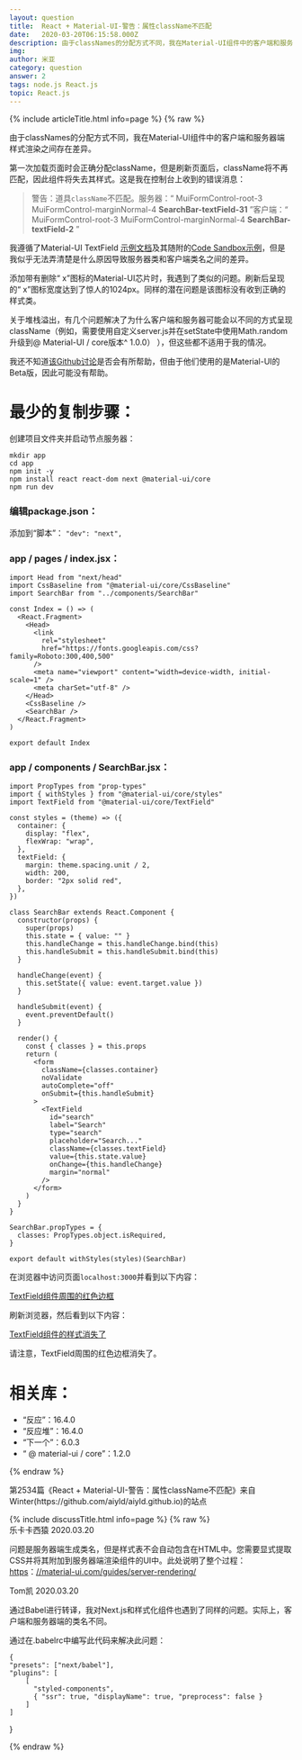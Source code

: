 ```yaml
---
layout: question
title:  React + Material-UI-警告：属性className不匹配
date:   2020-03-20T06:15:58.000Z
description: 由于classNames的分配方式不同，我在Material-UI组件中的客户端和服务器端样式渲染之间存在差异。第一次加载页面时会正确分配classN...
img: 
author: 米亚
category: question
answer: 2
tags: node.js React.js
topic: React.js
---
```

<div class="article-root">
  <div class="article">
    {% include articleTitle.html info=page %}
    {% raw %}
    <div class="article-content"><p><font style="vertical-align: inherit;"><font style="vertical-align: inherit;">由于classNames的分配方式不同，我在Material-UI组件中的客户端和服务器端样式渲染之间存在差异。</font></font></p>

<p><font style="vertical-align: inherit;"><font style="vertical-align: inherit;">第一次加载页面时会正确分配className，但是刷新页面后，className将不再匹配，因此组件将失去其样式。</font><font style="vertical-align: inherit;">这是我在控制台上收到的错误消息：</font></font></p>

<blockquote>
  <p><font style="vertical-align: inherit;"><font style="vertical-align: inherit;">警告：道具</font></font><code>className</code><font style="vertical-align: inherit;"><font style="vertical-align: inherit;">不匹配。</font><font style="vertical-align: inherit;">服务器：“ MuiFormControl-root-3 MuiFormControl-marginNormal-4
   </font></font><strong><font style="vertical-align: inherit;"><font style="vertical-align: inherit;">SearchBar-textField-31</font></font></strong><font style="vertical-align: inherit;"><font style="vertical-align: inherit;"> ”客户端：“ MuiFormControl-root-3 MuiFormControl-marginNormal-4
   </font></font><strong><font style="vertical-align: inherit;"><font style="vertical-align: inherit;">SearchBar-textField-2</font></font></strong><font style="vertical-align: inherit;"><font style="vertical-align: inherit;"> ”</font></font></p>
</blockquote>

<p><font style="vertical-align: inherit;"><font style="vertical-align: inherit;">我遵循了Material-UI TextField </font></font><a href="https://material-ui.com/demos/text-fields/" rel="noreferrer"><font style="vertical-align: inherit;"><font style="vertical-align: inherit;">示例文档</font></font></a><font style="vertical-align: inherit;"><font style="vertical-align: inherit;">及其随附的</font></font><a href="https://codesandbox.io/s/2012x8202y" rel="noreferrer"><font style="vertical-align: inherit;"><font style="vertical-align: inherit;">Code Sandbox示例</font></font></a><font style="vertical-align: inherit;"><font style="vertical-align: inherit;">，但是我似乎无法弄清楚是什么原因导致服务器类和客户端类名之间的差异。</font></font></p>

<p><font style="vertical-align: inherit;"><font style="vertical-align: inherit;">添加带有删除“ x”图标的Material-UI芯片时，我遇到了类似的问题。</font><font style="vertical-align: inherit;">刷新后呈现的“ x”图标宽度达到了惊人的1024px。</font><font style="vertical-align: inherit;">同样的潜在问题是该图标没有收到正确的样式类。</font></font></p>

<p><font style="vertical-align: inherit;"><font style="vertical-align: inherit;">关于堆栈溢出，有几个问题解决了为什么客户端和服务器可能会以不同的方式呈现className（例如，需要使用自定义server.js并在setState中使用Math.random升级到@ Material-UI / core版本^ 1.0.0） ），但这些都不适用于我的情况。</font></font></p>

<p><font style="vertical-align: inherit;"><font style="vertical-align: inherit;">我还不知道</font></font><a href="https://github.com/mui-org/material-ui/issues/7836" rel="noreferrer"><font style="vertical-align: inherit;"><font style="vertical-align: inherit;">该Github讨论</font></font></a><font style="vertical-align: inherit;"><font style="vertical-align: inherit;">是否</font><font style="vertical-align: inherit;">会有所帮助，但由于他们使用的是Material-UI的Beta版，因此可能没有帮助。</font></font></p>

<h1><font style="vertical-align: inherit;"><font style="vertical-align: inherit;">最少的复制步骤：</font></font></h1>

<p><font style="vertical-align: inherit;"><font style="vertical-align: inherit;">创建项目文件夹并启动节点服务器：</font></font></p>

<pre><code>mkdir app<font></font>
cd app<font></font>
npm init -y<font></font>
npm install react react-dom next @material-ui/core<font></font>
npm run dev<font></font>
</code></pre>

<h3><font style="vertical-align: inherit;"><font style="vertical-align: inherit;">编辑package.json：</font></font></h3>

<p><font style="vertical-align: inherit;"><font style="vertical-align: inherit;">添加到“脚本”： </font></font><code>"dev": "next",</code></p>

<h3><font style="vertical-align: inherit;"><font style="vertical-align: inherit;">app / pages / index.jsx：</font></font></h3>

<pre><code>import Head from "next/head"<font></font>
import CssBaseline from "@material-ui/core/CssBaseline"<font></font>
import SearchBar from "../components/SearchBar"<font></font>
<font></font>
const Index = () =&gt; (<font></font>
  &lt;React.Fragment&gt;<font></font>
    &lt;Head&gt;<font></font>
      &lt;link<font></font>
        rel="stylesheet"<font></font>
        href="https://fonts.googleapis.com/css?family=Roboto:300,400,500"<font></font>
      /&gt;<font></font>
      &lt;meta name="viewport" content="width=device-width, initial-scale=1" /&gt;<font></font>
      &lt;meta charSet="utf-8" /&gt;<font></font>
    &lt;/Head&gt;<font></font>
    &lt;CssBaseline /&gt;<font></font>
    &lt;SearchBar /&gt;<font></font>
  &lt;/React.Fragment&gt;<font></font>
)<font></font>
<font></font>
export default Index<font></font>
</code></pre>

<h3><font style="vertical-align: inherit;"><font style="vertical-align: inherit;">app / components / SearchBar.jsx：</font></font></h3>

<pre><code>import PropTypes from "prop-types"<font></font>
import { withStyles } from "@material-ui/core/styles"<font></font>
import TextField from "@material-ui/core/TextField"<font></font>
<font></font>
const styles = (theme) =&gt; ({<font></font>
  container: {<font></font>
    display: "flex",<font></font>
    flexWrap: "wrap",<font></font>
  },<font></font>
  textField: {<font></font>
    margin: theme.spacing.unit / 2,<font></font>
    width: 200,<font></font>
    border: "2px solid red",<font></font>
  },<font></font>
})<font></font>
<font></font>
class SearchBar extends React.Component {<font></font>
  constructor(props) {<font></font>
    super(props)<font></font>
    this.state = { value: "" }<font></font>
    this.handleChange = this.handleChange.bind(this)<font></font>
    this.handleSubmit = this.handleSubmit.bind(this)<font></font>
  }<font></font>
<font></font>
  handleChange(event) {<font></font>
    this.setState({ value: event.target.value })<font></font>
  }<font></font>
<font></font>
  handleSubmit(event) {<font></font>
    event.preventDefault()<font></font>
  }<font></font>
<font></font>
  render() {<font></font>
    const { classes } = this.props<font></font>
    return (<font></font>
      &lt;form<font></font>
        className={classes.container}<font></font>
        noValidate<font></font>
        autoComplete="off"<font></font>
        onSubmit={this.handleSubmit}<font></font>
      &gt;<font></font>
        &lt;TextField<font></font>
          id="search"<font></font>
          label="Search"<font></font>
          type="search"<font></font>
          placeholder="Search..."<font></font>
          className={classes.textField}<font></font>
          value={this.state.value}<font></font>
          onChange={this.handleChange}<font></font>
          margin="normal"<font></font>
        /&gt;<font></font>
      &lt;/form&gt;<font></font>
    )<font></font>
  }<font></font>
}<font></font>
<font></font>
SearchBar.propTypes = {<font></font>
  classes: PropTypes.object.isRequired,<font></font>
}<font></font>
<font></font>
export default withStyles(styles)(SearchBar)<font></font>
</code></pre>

<p><font style="vertical-align: inherit;"><font style="vertical-align: inherit;">在浏览器中访问页面</font></font><code>localhost:3000</code><font style="vertical-align: inherit;"><font style="vertical-align: inherit;">并看到以下内容：</font></font></p>

<p><a href="https://i.stack.imgur.com/Nm4Ww.png" rel="noreferrer"><font style="vertical-align: inherit;"><font style="vertical-align: inherit;">TextField组件周围的红色边框</font></font></a></p>

<p><font style="vertical-align: inherit;"><font style="vertical-align: inherit;">刷新浏览器，然后看到以下内容：</font></font></p>

<p><a href="https://i.stack.imgur.com/a2I7y.png" rel="noreferrer"><font style="vertical-align: inherit;"><font style="vertical-align: inherit;">TextField组件的样式消失了</font></font></a></p>

<p><font style="vertical-align: inherit;"><font style="vertical-align: inherit;">请注意，TextField周围的红色边框消失了。</font></font></p>

<h1><font style="vertical-align: inherit;"><font style="vertical-align: inherit;">相关库：</font></font></h1>

<ul>
<li><font style="vertical-align: inherit;"><font style="vertical-align: inherit;">“反应”：16.4.0</font></font></li>
<li><font style="vertical-align: inherit;"><font style="vertical-align: inherit;">“反应堆”：16.4.0</font></font></li>
<li><font style="vertical-align: inherit;"><font style="vertical-align: inherit;">“下一个”：6.0.3</font></font></li>
<li><font style="vertical-align: inherit;"><font style="vertical-align: inherit;">“ @ material-ui / core”：1.2.0</font></font></li>
</ul></div>
    {% endraw %}
  </div>
  <p class="winter_mark">第2534篇《React + Material-UI-警告：属性className不匹配》来自Winter(https://github.com/aiyld/aiyld.github.io)的站点</p>
  <div class="discuss-wrapper">
    {% include discussTitle.html info=page %}
    {% raw %}
    <div class="discuss-list">
    <div class="discuss-item">
        <div class="discuss-parent">
          <div class="discuss-meta">
            <span class="discuss-user">乐卡卡西猿</span>
            <span class="discuss-time">2020.03.20</span>
          </div>
          <div class="discuss-comment"><p><font style="vertical-align: inherit;"><font style="vertical-align: inherit;">问题是服务器端生成类名，但是样式表不会自动包含在HTML中。</font><font style="vertical-align: inherit;">您需要显式提取CSS并将其附加到服务器端渲染组件的UI中。</font><font style="vertical-align: inherit;">此处说明了整个过程：</font><a href="https://material-ui.com/guides/server-rendering/" rel="nofollow noreferrer"><font style="vertical-align: inherit;">https</font></a><font style="vertical-align: inherit;">：</font></font><a href="https://material-ui.com/guides/server-rendering/" rel="nofollow noreferrer"><font style="vertical-align: inherit;"><font style="vertical-align: inherit;">//material-ui.com/guides/server-rendering/</font></font></a></p></div>
        </div></div><div class="discuss-item">
        <div class="discuss-parent">
          <div class="discuss-meta">
            <span class="discuss-user">Tom凯</span>
            <span class="discuss-time">2020.03.20</span>
          </div>
          <div class="discuss-comment"><p><font style="vertical-align: inherit;"><font style="vertical-align: inherit;">通过Babel进行转译，我对Next.js和样式化组件也遇到了同样的问题。</font><font style="vertical-align: inherit;">实际上，客户端和服务器端的类名不同。</font></font></p>

<p><font style="vertical-align: inherit;"><font style="vertical-align: inherit;">通过在.babelrc中编写此代码来解决此问题： </font></font></p>

<pre><code>{<font></font>
"presets": ["next/babel"],<font></font>
"plugins": [<font></font>
    [<font></font>
      "styled-components",<font></font>
      { "ssr": true, "displayName": true, "preprocess": false }<font></font>
    ]<font></font>
]<font></font>
</code></pre>

<p><font style="vertical-align: inherit;"><font style="vertical-align: inherit;">}</font></font></p></div>
        </div></div>
    </div>
    {% endraw %}
  </div>
<div>
